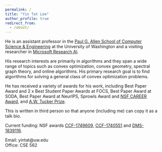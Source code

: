 ```yaml
---
permalink: /
title: "Yin Tat Lee"
author_profile: true
redirect_from: 
  - /about/
---
```



<!--<img style="float: left;padding-right:3%" src="images/profile.jpg" width="35%">-->
He is an assistant professor in the [Paul G. Allen School of Computer Science &amp; Engineering](https://www.cs.washington.edu/) at the University of Washington and a visiting researcher in [Microsoft Research AI](https://www.microsoft.com/en-us/research/group/mlog/).

His research interests are primarily in algorithms and they span a wide range of topics such as convex optimization, convex geometry, spectral graph theory, and online algorithms. His primary research goal is to find algorithms for solving a general class of convex optimization problems.

He has received a variety of awards for his work, including Best Paper Award and 2 x Best Student Paper Awards at FOCS, Best Paper Award at SODA, Best Paper Award at NeurIPS, Sprowls Award and [NSF CAREER Award](https://www.nsf.gov/awardsearch/showAward?AWD_ID=1749609), and [A.W. Tucker Prize](http://www.mathopt.org/?nav=tucker).

This is written in third person so that anyone (including me) can copy it as a talk bio.

Current funding: NSF awards [CCF-1749609](https://www.nsf.gov/awardsearch/showAward?AWD_ID=1749609), [CCF-1740551](https://www.nsf.gov/awardsearch/showAward?AWD_ID=1740551) and [DMS-1839116](https://www.nsf.gov/awardsearch/showAward?AWD_ID=1839116).

Email: yintat@<span style="display: none;">ignoreme-</span>uw.edu<br>
Office: CSE 562
